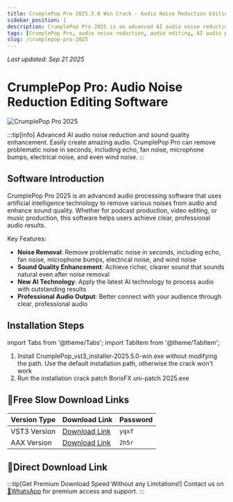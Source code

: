 ```yaml
---
title: CrumplePop Pro 2025.5.0 Win Crack - Audio Noise Reduction Editing Software
sidebar_position: 1
description: CrumplePop Pro 2025 is an advanced AI audio noise reduction software that easily removes echo, fan noise, microphone bumps and other noise to enhance sound quality.
tags: [CrumplePop Pro, audio noise reduction, audio editing, AI audio processing, noise elimination, audio software, audio restoration, sound quality enhancement]
slug: /crumplepop-pro-2025
---
```

<!--Above is frontmatter Part-generate depend on content meet Google Seo, you need to balance automation efficiency with Google's core ranking factors—especially E-E-A-T (Experience, Expertise, Authoritativeness, Trustworthiness) -->
*Last updated: Sep 21 2025*<!--generate depend on file modified time -->

<!--First Part-This is Title -->
# CrumplePop Pro: Audio Noise Reduction Editing Software

<!--Second Part-This is First Banner -->
![CrumplePop Pro 2025](https://www.gfxcamp.com/wp-content/uploads/2025/09/CrumplePop-Pro-2025.jpg)

:::tip[info]
Advanced AI audio noise reduction and sound quality enhancement. Easily create amazing audio. CrumplePop Pro can remove problematic noise in seconds, including echo, fan noise, microphone bumps, electrical noise, and even wind noise.
:::

## Software Introduction

CrumplePop Pro 2025 is an advanced audio processing software that uses artificial intelligence technology to remove various noises from audio and enhance sound quality. Whether for podcast production, video editing, or music production, this software helps users achieve clear, professional audio results.

Key Features:
- **Noise Removal**: Remove problematic noise in seconds, including echo, fan noise, microphone bumps, electrical noise, and wind noise
- **Sound Quality Enhancement**: Achieve richer, clearer sound that sounds natural even after noise removal
- **New AI Technology**: Apply the latest AI technology to process audio with outstanding results
- **Professional Audio Output**: Better connect with your audience through clear, professional audio

## Installation Steps

import Tabs from '@theme/Tabs';
import TabItem from '@theme/TabItem';

<Tabs>
  <TabItem value="installation" label="Installation Instructions" default>
    <ol>
      <li>Install CrumplePop_vst3_installer-2025.5.0-win.exe without modifying the path. Use the default installation path, otherwise the crack won't work</li>
      <li>Run the installation crack patch BorisFX uni-patch 2025.exe</li>
    </ol>
  </TabItem>
</Tabs>

## 🐌Free Slow Download Links

| Version Type | Download Link | Password |
|--------------|---------------|----------|
| VST3 Version | [Download Link](https://pan.baidu.com/s/1MNeqo8Yq6E-4UtHagFWvMw?pwd=yqxf) | `yqxf` |
| AAX Version | [Download Link](https://pan.baidu.com/s/1tsCs5aRERKmtn5yRqoa9NQ?pwd=2h5r) | `2h5r` |

## 🚀Direct Download Link
:::tip[Get Premium Download Speed Without any Limitations!]
Contact us on [💬WhatsApp](https://wa.me/+8613237610083) for premium  access and support.
:::
